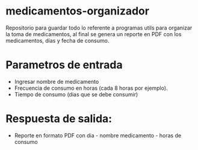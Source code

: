 # medicamentos-organizador
Repositorio para guardar todo lo referente a programas utils para organizar la toma de medicamentos, al final se genera un reporte en PDF con los medicamentos, días y fecha de consumo.

# Parametros de entrada
- Ingresar nombre de medicamento
- Frecuencia de consumo en horas (cada 8 horas por ejemplo).
- Tiempo de consumo (dias que se debe consumir)

# Respuesta de salida:
- Reporte en formato PDF con dia - nombre medicamento - horas de consumo
